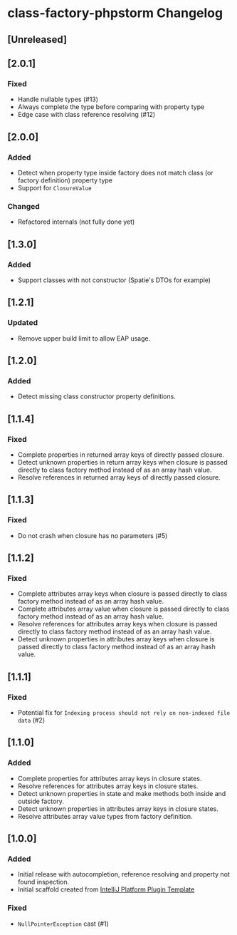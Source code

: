 <!-- Keep a Changelog guide -> https://keepachangelog.com -->

# class-factory-phpstorm Changelog

## [Unreleased]

## [2.0.1]
### Fixed
- Handle nullable types (#13)
- Always complete the type before comparing with property type
- Edge case with class reference resolving (#12)

## [2.0.0]
### Added
- Detect when property type inside factory does not match class (or factory definition) property type
- Support for `ClosureValue`

### Changed
- Refactored internals (not fully done yet)

## [1.3.0]
### Added
- Support classes with not constructor (Spatie's DTOs for example)

## [1.2.1]
### Updated
- Remove upper build limit to allow EAP usage.

## [1.2.0]
### Added
- Detect missing class constructor property definitions.

## [1.1.4]
### Fixed
- Complete properties in returned array keys of directly passed closure.
- Detect unknown properties in return array keys when closure is passed directly to class factory method instead of
  as an array hash value.
- Resolve references in returned array keys of directly passed closure.

## [1.1.3]
### Fixed
- Do not crash when closure has no parameters (#5)

## [1.1.2]
### Fixed
- Complete attributes array keys when closure is passed directly to class factory method instead of as an array hash
  value.
- Complete attributes array value when closure is passed directly to class factory method instead of as an array hash
  value.
- Resolve references for attributes array keys when closure is passed directly to class factory method instead of as an
  array hash value.
- Detect unknown properties in attributes array keys when closure is passed directly to class factory method instead of
  as an array hash value.

## [1.1.1]

### Fixed
- Potential fix for `Indexing process should not rely on non-indexed file data` (#2)

## [1.1.0]
### Added
- Complete properties for attributes array keys in closure states.
- Resolve references for attributes array keys in closure states.
- Detect unknown properties in state and make methods both inside and outside factory.
- Detect unknown properties in attributes array keys in closure states.
- Resolve attributes array value types from factory definition.

## [1.0.0]
### Added
- Initial release with autocompletion, reference resolving and property not found inspection.
- Initial scaffold created
  from [IntelliJ Platform Plugin Template](https://github.com/JetBrains/intellij-platform-plugin-template)

### Fixed
- `NullPointerException` cast (#1)
